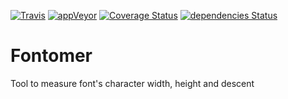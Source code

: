 [![Travis](https://travis-ci.org/danziamo/fontomer.svg?branch=master)](https://travis-ci.org/danziamo/fontomer)
[![appVeyor](https://ci.appveyor.com/api/projects/status/59cv635n5hqgh8ya?svg=true)](https://ci.appveyor.com/project/danziamo/fontomer)
[![Coverage Status](https://coveralls.io/repos/github/danziamo/fontomer/badge.svg?branch=master)](https://coveralls.io/github/danziamo/fontomer?branch=master)
[![dependencies Status](https://david-dm.org/danziamo/fontomer/status.svg)](https://david-dm.org/danziamo/fontomer)

# Fontomer

Tool to measure font's character width, height and descent
